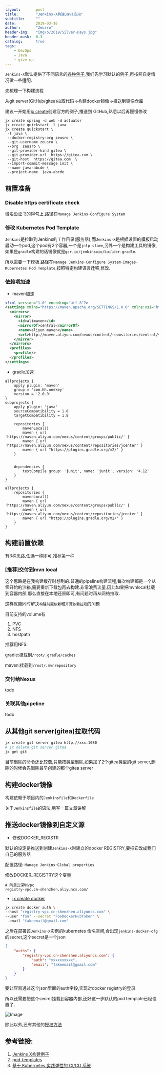 ```yaml
---
layout:       post
title:        "Jenkins-X构建Java应用"
subtitle:     ""
date:         2019-03-16
author:       "Zeusro"
header-img:   "img/b/2019/Silver-Days.jpg"
header-mask:  0.3
catalog:      true
tags:
    - DevOps
    - Java
    - give up
---
```



`Jenkins-X`默认提供了不同语言的[各种例子](https://jenkins.io/doc/pipeline/tour/hello-world/#examples),我们先学习默认的例子,再按照自身情况做一些适配.

先梳理一下构建流程

从git server(GitHub/gitea)拉取代码->构建docker镜像->推送到镜像仓库

建议一开始用[jx create](https://jenkins-x.io/commands/jx_create_quickstart/)创建官方的例子,推送到  GitHub,熟悉以后再慢慢修改

```
jx create spring -d web -d actuator
jx create quickstart -l java
jx create quickstart \
 -l java \
 --docker-registry-org zeusro \
 --git-username zeusro \
 --org  zeusro \
 --git-provider-kind gitea \
 --git-provider-url  https://gitea.com \
 --git-host  https://gitea.com  \
 --import-commit-message init \
 --name java-abcde \
 --project-name  java-abcde
```

## 前置准备

### Disable https certificate check

域名没证书的得勾上,路径在`Manage Jenkins`-`Configure System`

### 修改 Kubernetes Pod Template

`Jenkins`是拉取到Jenkins的工作目录(服务器),而`Jenkins-X`是根据设置的模板启动启动一个pod,这个pod有2个容器,一个是`jnlp-slave`,另外一个是构建工具的镜像,如果是`gradle`构建的话镜像就是`gcr.io/jenkinsxio/builder-gradle`.

所以需要一下模板.路径在`Manage Jenkins`-`Configure System`-`Images`-`Kubernetes Pod Template`,按照特定构建语言迁移,修改.


### 依赖项加速

- maven加速

```xml
<?xml version="1.0" encoding="utf-8"?>
<settings xmlns="https://maven.apache.org/SETTINGS/1.0.0" xmlns:xsi="https://www.w3.org/2001/XMLSchema-instance" xsi:schemaLocation="http://maven.apache.org/SETTINGS/1.0.0 http://maven.apache.org/xsd/settings-1.0.0.xsd">
  <mirrors>
    <mirror>
      <id>alimaven</id>
      <mirrorOf>central</mirrorOf>
      <name>aliyun maven</name>
      <url>http://maven.aliyun.com/nexus/content/repositories/central/</url>
    </mirror>
  </mirrors>
  <profiles>
    <profile/>
  </profiles>
</settings>
```

- gradle加速

```
allprojects {
    apply plugin: 'maven'
    group = 'com.hh.onekey'
    version = '2.0.0'
}
subprojects {
    apply plugin: 'java'
    sourceCompatibility = 1.8
    targetCompatibility = 1.8

    repositories {
        mavenLocal()
        maven { url 'https://maven.aliyun.com/nexus/content/groups/public/' }
        maven { url 'https://maven.aliyun.com/nexus/content/repositories/jcenter' }
        maven { url "https://plugins.gradle.org/m2/" }
    }


    dependencies {
        testCompile group: 'junit', name: 'junit', version: '4.12'
    }
}

allprojects {
    repositories {
        mavenLocal()
        maven { url 'https://maven.aliyun.com/nexus/content/groups/public/' }
        maven { url 'https://maven.aliyun.com/nexus/content/repositories/jcenter' }
        maven { url "https://plugins.gradle.org/m2/" }
    }
}
```


## 构建前置依赖

有3种思路,任选一种即可.推荐第一种

### [推荐]交付到mvn local

这个思路是在我构建缓存时想到的.普通的pipeline构建流程,每次构建都是一个从零开始的沙箱,需要重新下载包再去构建.非常浪费流量.因此如果把mvnlocal挂载到容器内部,那么直接在本地还原即可,有问题时再从网络拉取.

这样就能同时解决`构建前置依赖`和`开源依赖拉取`的问题

目前支持的volume有

1. PVC
1. NFS
1. hostpath

推荐用NFS.

gradle:挂载到`/root/.gradle/caches`

maven:挂载到`/root/.mvnrepository`


### 交付给Nexus

todo

### 关联其他pipeline

todo

## 从其他git server(gitea)拉取代码

```bash
jx create git server gitea http://xxx:1080
# jx delete git server gitea
jx get git
```

目前删除的命令还比较蠢,只能按类型删除,如果加了2个gitea类型的git server,删除的时候会先删除最早创建的那个gitea server




## 构建docker镜像

构建依赖于项目内的`Jenkinsfile`和`Dockerfile`

关于`Jenkinsfile`的语法,另写一篇文章讲解


## 推送docker镜像到自定义源

- 修改DOCKER_REGISTR

默认的设定是推送到创建`Jenkins-X`时建立的docker REGISTRY,要把它改成我们自己的服务器

配置路径: `Manage Jenkins`-`Global properties`

修改DOCKER_REGISTRY这个变量

```
# 阿里云深圳vpc
registry-vpc.cn-shenzhen.aliyuncs.com/
```

- [jx create docker](https://jenkins-x.io/commands/jx_create_docker/)

```bash
jx create docker auth \
--host "registry-vpc.cn-shenzhen.aliyuncs.com" \
--user "foo" --secret "FooDockerHubToken" \
--email "fakeemail@gmail.com"
```

之后在部署该`Jenkins-X`实例的kubernetes 命名空间,会出现`jenkins-docker-cfg`的secret,这个secret是一个json

```json
{
	"auths": {
		"registry-vpc.cn-shenzhen.aliyuncs.com": {
			"auth": "xxxxxxxxxx",
			"email": "fakeemail@gmail.com"
		}
	}
}
```

要让容器通过这个json里面的auth字段,实现对docker registry的登录.

所以还需要把这个secret挂载到容器内部,还好这一步默认的pod template已经设置了.

![Image](/img/in-post/jenkins-x-build-java/volume-jenkins-docker-cfg.png)


除此以外,还有其他的[授权方法](https://github.com/jenkins-x/jx-docs/blob/master/content/architecture/docker-registry.md)


## 参考链接:

1. [Jenkins X构建例子](https://github.com/jenkins-x-buildpacks/jenkins-x-kubernetes/tree/master/packs)
1. [pod-templates](https://github.com/jenkins-x/jx-docs/blob/master/content/architecture/pod-templates.md)
1. [基于 Kubernetes 实践弹性的 CI/CD 系统](https://yq.aliyun.com/articles/690403)
